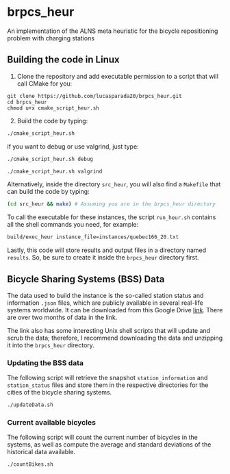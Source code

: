 # brpcs_heur
An implementation of the ALNS meta heuristic for the bicycle repositioning problem with charging stations

## Building the code in Linux

1. Clone the repository and add executable permission to a script that will call CMake for you:

```shell
git clone https://github.com/lucasparada20/brpcs_heur.git
cd brpcs_heur
chmod u+x cmake_script_heur.sh
```
2. Build the code by typing:

```bash
./cmake_script_heur.sh
```

if you want to debug or use valgrind, just type:

```bash
./cmake_script_heur.sh debug
```

```bash
./cmake_script_heur.sh valgrind
```

Alternatively, inside the directory `src_heur`, you will also find a `Makefile` that can build the code by typing:

```bash
(cd src_heur && make) # Assuming you are in the brpcs_heur directory
```

To call the executable for these instances, the script `run_heur.sh` contains all the shell commands you need, for example:

```bash
build/exec_heur instance_file=instances/quebec166_20.txt
```

Lastly, this code will store results and output files in a directory named `results`. So, be sure to create it inside the `brpcs_heur` directory first.

## Bicycle Sharing Systems (BSS) Data

The data used to build the instance is the so-called station status and information `.json` files, which are publicly available in several real-life systems worldwide. It can be downloaded from this Google Drive [link](https://drive.google.com/file/d/1PWKDxaVms-xRzeTgJuXA1bjafW2uH0Eg/view?usp=drive_link). There are over two months of data in the link.

The link also has some interesting Unix shell scripts that will update and scrub the data; therefore, I recommend downloading the data and unzipping it into the `brpcs_heur` directory.

### Updating the BSS data

The following script will retrieve the snapshot `station_information` and `station_status` files and store them in the respective directories for the cities of the bicycle sharing systems.

```bash
./updateData.sh
```

### Current available bicycles

The following script will count the current number of bicycles in the systems, as well as compute the average and standard deviations of the historical data available.

```bash
./countBikes.sh
```
